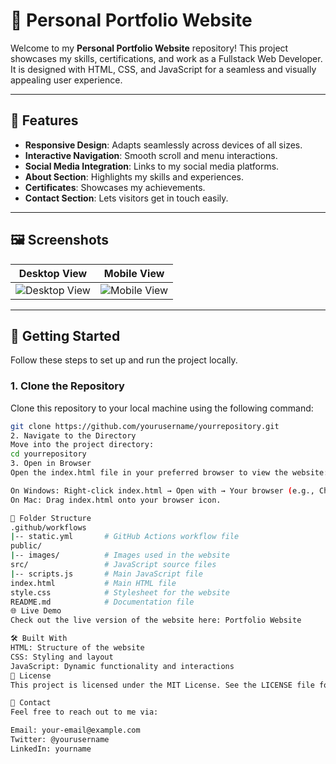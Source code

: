 # 🚀 Personal Portfolio Website

Welcome to my **Personal Portfolio Website** repository! This project showcases my skills, certifications, and work as a Fullstack Web Developer. It is designed with HTML, CSS, and JavaScript for a seamless and visually appealing user experience.

---

## 🌟 Features

- **Responsive Design**: Adapts seamlessly across devices of all sizes.
- **Interactive Navigation**: Smooth scroll and menu interactions.
- **Social Media Integration**: Links to my social media platforms.
- **About Section**: Highlights my skills and experiences.
- **Certificates**: Showcases my achievements.
- **Contact Section**: Lets visitors get in touch easily.

---

## 🖼️ Screenshots

| Desktop View        | Mobile View         |
|---------------------|---------------------|
| ![Desktop View](./public/images/screenshot-desktop.png) | ![Mobile View](./public/images/screenshot-mobile.png) |

---

## 🚀 Getting Started

Follow these steps to set up and run the project locally.

### 1. Clone the Repository
Clone this repository to your local machine using the following command:
```bash
git clone https://github.com/yourusername/yourrepository.git
2. Navigate to the Directory
Move into the project directory:
cd yourrepository
3. Open in Browser
Open the index.html file in your preferred browser to view the website:

On Windows: Right-click index.html → Open with → Your browser (e.g., Chrome).
On Mac: Drag index.html onto your browser icon.

📂 Folder Structure
.github/workflows
|-- static.yml       # GitHub Actions workflow file
public/
|-- images/          # Images used in the website
src/                 # JavaScript source files
|-- scripts.js       # Main JavaScript file
index.html           # Main HTML file
style.css            # Stylesheet for the website
README.md            # Documentation file
🌐 Live Demo
Check out the live version of the website here: Portfolio Website

🛠️ Built With
HTML: Structure of the website
CSS: Styling and layout
JavaScript: Dynamic functionality and interactions
📝 License
This project is licensed under the MIT License. See the LICENSE file for details.

📧 Contact
Feel free to reach out to me via:

Email: your-email@example.com
Twitter: @yourusername
LinkedIn: yourname
